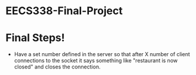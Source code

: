 # EECS338-Final-Project

# Final Steps!

* Have a set number defined in the server so that after X number of client connections to
the socket it says something like "restaurant is now closed" and closes the connection.

 
 

